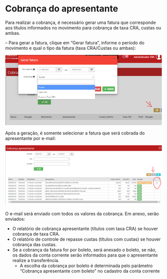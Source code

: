 # Cobrança do apresentante



Para realizar a cobrança, é necessário gerar uma fatura que corresponde aos títulos informados no movimento para cobrança de taxa CRA, custas ou ambas.

– Para gerar a fatura, clique em “Gerar fatura”, informe o período do movimento e qual o tipo da fatura (taxa CRA/Custas ou ambas):

![](<../../.gitbook/assets/image (5) (1) (3).png>)

Após a geração, é somente selecionar a fatura que será cobrada do apresentante por e-mail:

![](<../../.gitbook/assets/image (6) (3) (1).png>)

O e-mail será enviado com todos os valores da cobrança. Em anexo, serão enviados:

* O relatório de cobrança apresentante (títulos com taxa CRA) se houver cobrança de taxa CRA.
* O relatório de controle de repasse custas (títulos com custas) se houver cobrança das custas.
* Se a cobrança da fatura for por boleto, será anexado o boleto, se não, os dados da conta corrente serão informados para que o apresentante realize a transferência.
  * A escolha da cobrança por boleto é determinada pelo parâmetro “Cobrança apresentante com boleto" no cadastro da conta corrente
